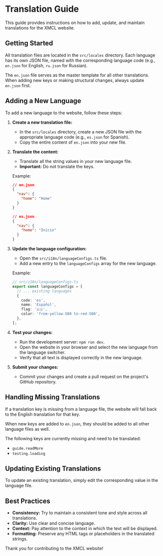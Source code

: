 # Translation Guide

This guide provides instructions on how to add, update, and maintain translations for the XMCL website.

## Getting Started

All translation files are located in the `src/locales` directory. Each language has its own JSON file, named with the corresponding language code (e.g., `en.json` for English, `ru.json` for Russian).

The `en.json` file serves as the master template for all other translations. When adding new keys or making structural changes, always update `en.json` first.

## Adding a New Language

To add a new language to the website, follow these steps:

1.  **Create a new translation file:**
    *   In the `src/locales` directory, create a new JSON file with the appropriate language code (e.g., `es.json` for Spanish).
    *   Copy the entire content of `en.json` into your new file.

2.  **Translate the content:**
    *   Translate all the string values in your new language file.
    *   **Important:** Do not translate the keys.

    Example:

    ```json
    // en.json
    {
      "nav": {
        "home": "Home"
      }
    }

    // es.json
    {
      "nav": {
        "home": "Inicio"
      }
    }
    ```

3.  **Update the language configuration:**
    *   Open the `src/i18n/languageConfigs.ts` file.
    *   Add a new entry to the `languageConfigs` array for the new language.

    Example:

    ```typescript
    // src/i18n/languageConfigs.ts
    export const languageConfigs = [
      // ... existing languages
      {
        code: 'es',
        name: 'Español',
        flag: '🇪🇸',
        color: 'from-yellow-500 to-red-500',
      },
    ];
    ```

4.  **Test your changes:**
    *   Run the development server: `npm run dev`.
    *   Open the website in your browser and select the new language from the language switcher.
    *   Verify that all text is displayed correctly in the new language.

5.  **Submit your changes:**
    *   Commit your changes and create a pull request on the project's GitHub repository.

## Handling Missing Translations

If a translation key is missing from a language file, the website will fall back to the English translation for that key.

When new keys are added to `en.json`, they should be added to all other language files as well.

The following keys are currently missing and need to be translated:

*   `guide.readMore`
*   `testing.loading`

## Updating Existing Translations

To update an existing translation, simply edit the corresponding value in the language file.

## Best Practices

*   **Consistency:** Try to maintain a consistent tone and style across all translations.
*   **Clarity:** Use clear and concise language.
*   **Context:** Pay attention to the context in which the text will be displayed.
*   **Formatting:** Preserve any HTML tags or placeholders in the translated strings.

Thank you for contributing to the XMCL website!